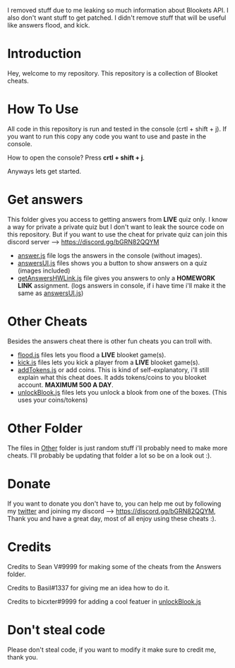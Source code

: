 I removed stuff due to me leaking so much information about Blookets API. I also don't want stuff to get patched. I didn't remove stuff that will be useful like answers flood, and kick.

# Introduction
Hey, welcome to my repository. This repository is a collection of Blooket cheats. 

# How To Use
All code in this repository is run and tested in the console (crtl + shift + j). If you want to run this copy any code you want to use and paste in the console.

How to open the console? Press __crtl + shift + j__.

Anyways lets get started.

# Get answers
This folder gives you access to getting answers from **LIVE** quiz only. I know a way for private a private quiz but I don't want to leak the source code on this repository. But if you want to use the cheat for private quiz can join this discord server --> https://discord.gg/bGRN82QQYM

- [answer.js](https://raw.githubusercontent.com/glixzzy/Blooket-Collection/main/Answers/answer.js) file logs the answers in the console (without images).
- [answersUI.js](https://raw.githubusercontent.com/glixzzy/Blooket-Collection/main/Answers/answersUI.js) files shows you a button to show answers on a quiz (images included)
- [getAnswersHWLink.js](https://raw.githubusercontent.com/glixzzy/Blooket-Collection/main/Answers/getAnswersHWLink.js) file gives you answers to only a **HOMEWORK LINK** assignment. (logs answers in console, if i have time i'll make it the same as [answersUI.js](https://raw.githubusercontent.com/glixzzy/Blooket-Collection/main/Answers/answersUI.js))

# Other Cheats
Besides the answers cheat there is other fun cheats you can troll with. 
- [flood.js](https://raw.githubusercontent.com/glixzzy/Blooket-Collection/main/Flood/flood.js) files lets you flood a **LIVE** blooket game(s).
- [kick.js](https://raw.githubusercontent.com/glixzzy/Blooket-Collection/main/Kick/kick.js) files lets you kick a player from a **LIVE** blooket game(s).
- [addTokens.js](https://raw.githubusercontent.com/glixzzy/Blooket-Collection/main/Tokens/addTokens.js) or add coins. This is kind of self-explanatory, i'll still explain what this cheat does. It adds tokens/coins to you blooket account. **MAXIMUM 500 A DAY**. 
- [unlockBlook.js](https://raw.githubusercontent.com/glixzzy/Blooket-Collection/main/Blooks/unlockBlook.js) files lets you unlock a blook from one of the boxes. (This uses your coins/tokens)

# Other Folder
The files in [Other](https://github.com/glixzzy/Blooket-Collection/tree/main/Other) folder is just random stuff i'll probably need to make more cheats. I'll probably be updating that folder a lot so be on a look out :).

# Donate 
If you want to donate you don't have to, you can help me out by following my [twitter](https://twitter.com/glizuwu) and joining my discord --> https://discord.gg/bGRN82QQYM, Thank you and have a great day, most of all enjoy using these cheats :).

# Credits
Credits to Sean V#9999 for making some of the cheats from the Answers folder.

Credits to Basil#1337 for giving me an idea how to do it.

Credits to bicxter#9999 for adding a cool featuer in [unlockBlook.js](https://raw.githubusercontent.com/glixzzy/Blooket-Collection/main/Blooks/unlockBlook.js)

# Don't steal code
Please don't steal code, if you want to modify it make sure to credit me, thank you.
